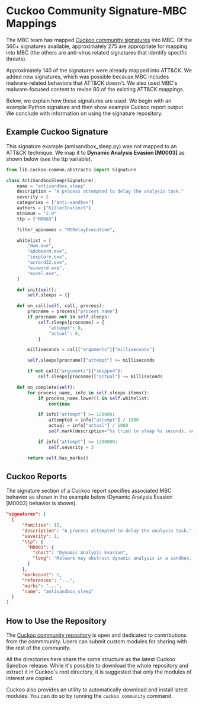 # <a name="mbc"></a>Cuckoo Community Signature-MBC Mappings #

The MBC team has mapped [Cuckoo community signatures](https://github.com/cuckoosandbox/community) into MBC. Of the 560+ signatures available, approximately 275 are appropriate for mapping into MBC (the others are anti-virus related signatures that identify specific threats). 

Approximately 140 of the signatures were already mapped into ATT&CK. We added new signatures, which was possible because MBC includes malware-related behaviors that ATT&CK doesn't. We also used MBC's malware-focused content to revise 80 of the existing ATT&CK mappings.

Below, we explain how these signatures are used. We begin with an example Python signature and then show example Cuckoo report output. We conclude with information on using the signature repository.

Example Cuckoo Signature
------------------------

This signature example (antisandbox_sleep.py) was not mapped to an ATT&CK technique. We map it to **Dynamic Analysis Evasion [M0003]** as shown below (see the ttp variable).

```python
from lib.cuckoo.common.abstracts import Signature

class AntiSandboxSleep(Signature):
    name = "antisandbox_sleep"
    description = "A process attempted to delay the analysis task."
    severity = 2
    categories = ["anti-sandbox"]
    authors = ["KillerInstinct"]
    minimum = "2.0"
    ttp = ["M0003"]

    filter_apinames = "NtDelayExecution",

    whitelist = [
        "dwm.exe",
        "adobearm.exe",
        "iexplore.exe",
        "acrord32.exe",
        "winword.exe",
        "excel.exe",
    ]

    def init(self):
        self.sleeps = {}

    def on_call(self, call, process):
        procname = process["process_name"]
        if procname not in self.sleeps:
            self.sleeps[procname] = {
                "attempt": 0,
                "actual": 0,
            }

        milliseconds = call["arguments"]["milliseconds"]

        self.sleeps[procname]["attempt"] += milliseconds

        if not call["arguments"]["skipped"]:
            self.sleeps[procname]["actual"] += milliseconds

    def on_complete(self):
        for process_name, info in self.sleeps.items():
            if process_name.lower() in self.whitelist:
                continue

            if info["attempt"] >= 120000:
                attempted = info["attempt"] / 1000
                actual = info["actual"] / 1000
                self.mark(description="%s tried to sleep %s seconds, actually delayed analysis time by %s seconds" % (process_name, attempted, actual))

            if info["attempt"] >= 1200000:
                self.severity = 3

        return self.has_marks()
```

Cuckoo Reports
--------------

The signature section of a Cuckoo report specifies associated MBC behavior as shown in the example below (Dynamic Analysis Evasion [M0003] behavior is shown).

```json
"signatures": [
  {
      "families": [],
      "description": "A process attempted to delay the analysis task.",
      "severity": 1,
      "ttp": {
        "M0003": {
          "short": "Dynamic Analysis Evasion",
          "long": "Malware may obstruct dynamic analysis in a sandbox, emulator, or virtual <snip>"
        }
      },
      "markcount": 1,
      "references": "...",
      "marks": "...",
      "name": "antisandbox_sleep"
  }
]
```

How to Use the Repository
-------------------------

The [Cuckoo community repository](https://github.com/cuckoosandbox/community) is open and dedicated to contributions from the commmunity.
Users can submit custom modules for sharing with the rest of the community.

All the directories here share the same structure as the
latest Cuckoo Sandbox release. While it's possible to download the whole
repository and extract it in Cuckoo's root directory, it is suggested that only the modules of interest are copied.

Cuckoo also provides an utility to automatically download and install
latest modules. You can do so by running the `cuckoo community` command.